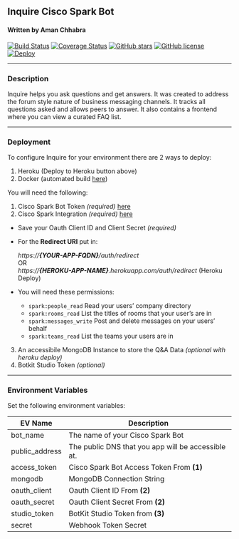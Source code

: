 ## Inquire Cisco Spark Bot

#### Written by Aman Chhabra

[![Build Status](https://travis-ci.org/achhabra2/inquire.svg?branch=master)](https://travis-ci.org/achhabra2/inquire)
[![Coverage Status](https://coveralls.io/repos/github/achhabra2/inquire/badge.svg?branch=master)](https://coveralls.io/github/achhabra2/inquire?branch=master)
[![GitHub stars](https://img.shields.io/github/stars/achhabra2/inquire.svg)](https://github.com/achhabra2/inquire/stargazers)
[![GitHub license](https://img.shields.io/badge/license-MIT-blue.svg)](https://raw.githubusercontent.com/achhabra2/inquire/master/LICENSE)
[![Deploy](https://www.herokucdn.com/deploy/button.svg)](https://heroku.com/deploy?template=https://github.com/achhabra2/inquire)

---

### Description

Inquire helps you ask questions and get answers. It was created to address the forum style nature of business messaging channels. It tracks all questions asked and allows peers to answer. It also contains a frontend where you can view a curated FAQ list.

---

### Deployment

To configure Inquire for your environment there are 2 ways to deploy:

1.  Heroku (Deploy to Heroku button above)
2.  Docker (automated build [here](https://hub.docker.com/r/achhabra2/inquire-auto/))

You will need the following:

1.  Cisco Spark Bot Token _(required)_ [here](https://developer.ciscospark.com/)
2.  Cisco Spark Integration _(required)_ [here](https://developer.ciscospark.com/)

- Save your Oauth Client ID and Client Secret _(required)_
- For the **Redirect URI** put in:

  _https://**{YOUR-APP-FQDN}**/auth/redirect_  
  OR  
  _https://**{HEROKU-APP-NAME}**.herokuapp.com/auth/redirect_ (Heroku Deploy)

- You will need these permissions:
  - `spark:people_read` Read your users’ company directory
  - `spark:rooms_read` List the titles of rooms that your user’s are in
  - `spark:messages_write` Post and delete messages on your users’ behalf
  - `spark:teams_read` List the teams your users are in

3.  An accessibile MongoDB Instance to store the Q&A Data _(optional with heroku deploy)_
4.  Botkit Studio Token _(optional)_

---

### Environment Variables

Set the following environment variables:

| EV Name        | Description                                        |
| -------------- | -------------------------------------------------- |
| bot_name       | The name of your Cisco Spark Bot                   |
| public_address | The public DNS that you app will be accessible at. |
| access_token   | Cisco Spark Bot Access Token From **(1)**          |
| mongodb        | MongoDB Connection String                          |
| oauth_client   | Oauth Client ID From **(2)**                       |
| oauth_secret   | Oauth Client Secret From **(2)**                   |
| studio_token   | BotKit Studio Token from **(3)**                   |
| secret         | Webhook Token Secret                               |
